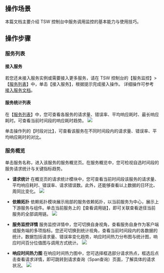 ## 操作场景
本篇文档主要介绍 TSW 控制台中服务调用监控的基本能力与使用技巧。

## 操作步骤
### 服务列表
#### 接入服务
若您还未接入服务实例或需要接入更多服务，请在 TSW 控制台的【服务监控】>【[服务列表](https://console.cloud.tencent.com/tsw/service)】中，单击【接入服务】，根据提示完成接入操作。
详细操作可参考 [接入服务文档](https://cloud.tencent.com/document/product/1311/51599)。

#### 服务统计列表
在【[服务列表](https://console.cloud.tencent.com/tsw/service)】中，您可查看各服务的请求量、错误率、平均响应耗时、最长响应耗时。可查看当前时间段的响应耗时趋势。
![](https://main.qcloudimg.com/raw/1288d0f1620d4f81d1d944f0a8550748.png)

单击操作列的【时段对比】，可查看该服务在不同时间段内的请求量、错误率、平均响应耗时的对比。

### 服务概览
单击服务名称，进入该服务的服务概览页。在服务概览中，您可检视自选时间段的服务请求统计与关键指标趋势。

- **请求统计**
在概览页的请求统计模块中，您可查看当前时间段该服务的请求量、平均响应耗时、错误率、请求错误数。此外，还能够查看以上数据的日环比、周同比变化。
![](https://main.qcloudimg.com/raw/e04cb7088cb26563b1253e3771756140.png)

- **依赖拓扑**
依赖拓扑模块展示局部的服务依赖拓扑，以当前服务为中心，展示上下游服务与组件。单击当前服务上的【查看调用链】，即可关联查看途径当前服务的全部调用链。
![](https://main.qcloudimg.com/raw/89040add5870db26b1c26f8053efa849.png)

- **服务监控详情**
服务监控详情中，您可切换自身视角，查看服务自身作为客户端或服务端的多项指标。您还可切换到统计视角，查看当前时间段内的各数据的统计。数据包括请求量、错误率变化趋势，响应时间热力分布图与统计图，响应时间百分位值图与调用方式统计。
![](https://main.qcloudimg.com/raw/af98ab93dd0fc28387331ad70c89bbed.png)

- **响应时间热力图**
在响应时间热力图中，您可选择框选部分请求热点，框选后点击查看请求详情，即可跳转到请求查询（Span查询）页面，了解具体的请求状况。
![](https://main.qcloudimg.com/raw/059f01246d0fe4d915e7a184f2b92d15.png)
